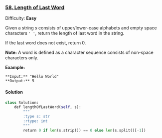 ### [58\. Length of Last Word](https://leetcode.com/problems/length-of-last-word/description/)

Difficulty: **Easy**



Given a string _s_ consists of upper/lower-case alphabets and empty space characters `' '`, return the length of last word in the string.

If the last word does not exist, return 0.

**Note:** A word is defined as a character sequence consists of non-space characters only.

**Example:**

```
**Input:** "Hello World"
**Output:** 5
```



#### Solution
```python
class Solution:
    def lengthOfLastWord(self, s):
        """
        :type s: str
        :rtype: int
        """
        return 0 if len(s.strip()) == 0 else len(s.split()[-1])
```